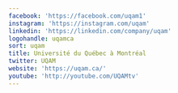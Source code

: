 ```yaml
---
facebook: 'https://facebook.com/uqam1'
instagram: 'https://instagram.com/uqam'
linkedin: 'https://linkedin.com/company/uqam'
logohandle: uqamca
sort: uqam
title: Université du Québec à Montréal
twitter: UQAM
website: 'https://uqam.ca/'
youtube: 'http://youtube.com/UQAMtv'
---
```

